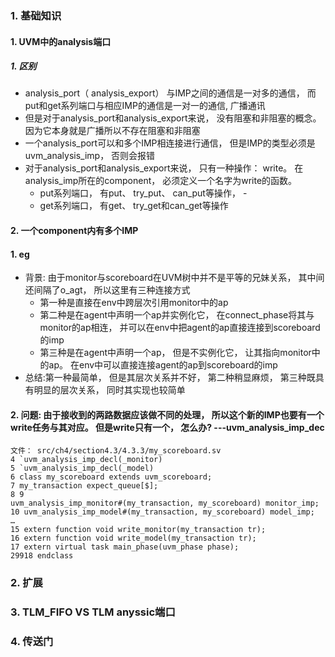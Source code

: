 ### 1. 基础知识
#### 1. UVM中的analysis端口
##### 1. 区别
- analysis_port（ analysis_export） 与IMP之间的通信是一对多的通信， 而put和get系列端口与相应IMP的通信是一对一的通信, 广播通讯
- 但是对于analysis_port和analysis_export来说， 没有阻塞和非阻塞的概念。因为它本身就是广播所以不存在阻塞和非阻塞
- 一个analysis_port可以和多个IMP相连接进行通信， 但是IMP的类型必须是uvm_analysis_imp， 否则会报错
- 对于analysis_port和analysis_export来说， 只有一种操作： write。 在analysis_imp所在的component， 必须定义一个名字为write的函数。
   - put系列端口， 有put、 try_put、 can_put等操作， -
   - get系列端口， 有get、 try_get和can_get等操作
  
#### 2. 一个component内有多个IMP
#### 1. eg
- 背景: 由于monitor与scoreboard在UVM树中并不是平等的兄妹关系， 其中间还间隔了o_agt， 所以这里有三种连接方式
  -  第一种是直接在env中跨层次引用monitor中的ap
  -  第二种是在agent中声明一个ap并实例化它， 在connect_phase将其与monitor的ap相连， 并可以在env中把agent的ap直接连接到scoreboard的imp
  -  第三种是在agent中声明一个ap， 但是不实例化它， 让其指向monitor中的ap。 在env中可以直接连接agent的ap到scoreboard的imp
- 总结:第一种最简单， 但是其层次关系并不好， 第二种稍显麻烦， 第三种既具有明显的层次关系， 同时其实现也较简单
#### 2. 问题: 由于接收到的两路数据应该做不同的处理， 所以这个新的IMP也要有一个write任务与其对应。 但是write只有一个， 怎么办? ---uvm_analysis_imp_dec

~~~
文件： src/ch4/section4.3/4.3.3/my_scoreboard.sv
4 `uvm_analysis_imp_decl(_monitor)
5 `uvm_analysis_imp_decl(_model)
6 class my_scoreboard extends uvm_scoreboard;
7 my_transaction expect_queue[$];
8 9
uvm_analysis_imp_monitor#(my_transaction, my_scoreboard) monitor_imp;
10 uvm_analysis_imp_model#(my_transaction, my_scoreboard) model_imp;
…
15 extern function void write_monitor(my_transaction tr);
16 extern function void write_model(my_transaction tr);
17 extern virtual task main_phase(uvm_phase phase);
29918 endclass
~~~


### 2. 扩展
### 3. TLM_FIFO VS TLM anyssic端口
### 4. 传送门
